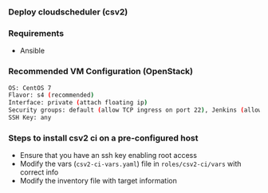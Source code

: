 ### Deploy cloudscheduler (csv2)

### Requirements

- Ansible

### Recommended VM Configuration (OpenStack)

```sh
OS: CentOS 7
Flavor: s4 (recommended)
Interface: private (attach floating ip)
Security groups: default (allow TCP ingress on port 22), Jenkins (allow TCP ingress on port 8080)
SSH Key: any	
```

### Steps to install csv2 ci on a pre-configured host

- Ensure that you have an ssh key enabling root access
- Modify the vars (`csv2-ci-vars.yaml`) file in `roles/csv2-ci/vars` with correct info
- Modify the inventory file with target information

